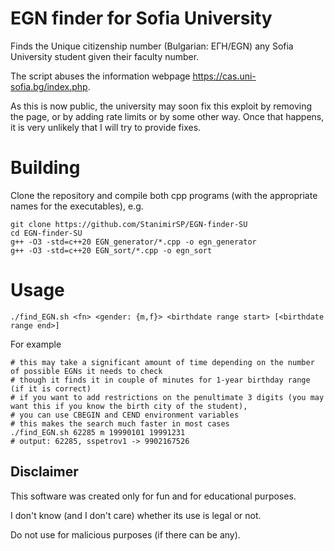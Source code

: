 # EGN finder for Sofia University

Finds the Unique citizenship number (Bulgarian: ЕГН/EGN) any Sofia University student given their faculty number.

The script abuses the information webpage https://cas.uni-sofia.bg/index.php.

As this is now public, the university may soon fix this exploit by removing the page,
or by adding rate limits or by some other way. Once that happens, it is very unlikely
that I will try to provide fixes.

# Building
Clone the repository and compile both cpp programs (with the appropriate names for the executables), e.g.
```
git clone https://github.com/StanimirSP/EGN-finder-SU
cd EGN-finder-SU
g++ -O3 -std=c++20 EGN_generator/*.cpp -o egn_generator
g++ -O3 -std=c++20 EGN_sort/*.cpp -o egn_sort
```

# Usage
```
./find_EGN.sh <fn> <gender: {m,f}> <birthdate range start> [<birthdate range end>]
```
For example
```
# this may take a significant amount of time depending on the number of possible EGNs it needs to check
# though it finds it in couple of minutes for 1-year birthday range (if it is correct)
# if you want to add restrictions on the penultimate 3 digits (you may want this if you know the birth city of the student),
# you can use CBEGIN and CEND environment variables
# this makes the search much faster in most cases
./find_EGN.sh 62285 m 19990101 19991231
# output: 62285, sspetrov1 -> 9902167526
```


## Disclaimer
This software was created only for fun and for educational purposes.

I don't know (and I don't care) whether its use is legal or not.

Do not use for malicious purposes (if there can be any).
